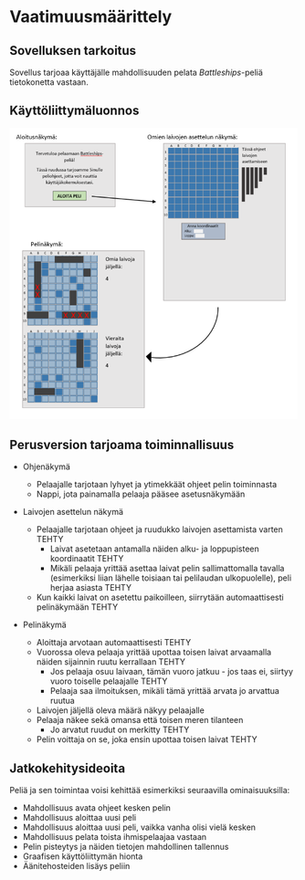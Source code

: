 # Vaatimuusmäärittely

## Sovelluksen tarkoitus
Sovellus tarjoaa käyttäjälle mahdollisuuden pelata _Battleships_-peliä tietokonetta vastaan. 

## Käyttöliittymäluonnos

![Hahmotelma](https://github.com/laaksoma/ot-harjoitustyo/blob/master/Battleships/dokumentointi/kayttoliittymahahmotelma.png)

## Perusversion tarjoama toiminnallisuus

* Ohjenäkymä
  - Pelaajalle tarjotaan lyhyet ja ytimekkäät ohjeet pelin toiminnasta 
  - Nappi, jota painamalla pelaaja pääsee asetusnäkymään
  
* Laivojen asettelun näkymä
  - Pelaajalle tarjotaan ohjeet ja ruudukko laivojen asettamista varten TEHTY
    - Laivat asetetaan antamalla näiden alku- ja loppupisteen koordinaatit TEHTY
    - Mikäli pelaaja yrittää asettaa laivat pelin sallimattomalla tavalla (esimerkiksi liian lähelle toisiaan 
    tai pelilaudan ulkopuolelle), peli herjaa asiasta TEHTY
   - Kun kaikki laivat on asetettu paikoilleen, siirrytään automaattisesti pelinäkymään TEHTY
 
* Pelinäkymä
  - Aloittaja arvotaan automaattisesti TEHTY
  - Vuorossa oleva pelaaja yrittää upottaa toisen laivat arvaamalla näiden sijainnin ruutu kerrallaan TEHTY
    - Jos pelaaja osuu laivaan, tämän vuoro jatkuu - jos taas ei, siirtyy vuoro toiselle pelaajalle TEHTY
    - Pelaaja saa ilmoituksen, mikäli tämä yrittää arvata jo arvattua ruutua
  - Laivojen jäljellä oleva määrä näkyy pelaajalle
  - Pelaaja näkee sekä omansa että toisen meren tilanteen
    - Jo arvatut ruudut on merkitty TEHTY
  - Pelin voittaja on se, joka ensin upottaa toisen laivat TEHTY

## Jatkokehitysideoita

Peliä ja sen toimintaa voisi kehittää esimerkiksi seuraavilla ominaisuuksilla: 

* Mahdollisuus avata ohjeet kesken pelin
* Mahdollisuus aloittaa uusi peli
* Mahdollisuus aloittaa uusi peli, vaikka vanha olisi vielä kesken
* Mahdollisuus pelata toista ihmispelaajaa vastaan
* Pelin pisteytys ja näiden tietojen mahdollinen tallennus 
* Graafisen käyttöliittymän hionta
* Äänitehosteiden lisäys peliin 
